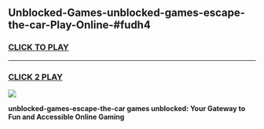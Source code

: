 
## Unblocked-Games-unblocked-games-escape-the-car-Play-Online-#fudh4
<h3>
<a href="https://premium.freeplayer.one?title=unblocked-games-escape-the-car&ref=27F">CLICK TO PLAY</a></h3>
<hr>

<h3>
<a href="https://premium.freeplayer.one?title=unblocked-games-escape-the-car&ref=27F">CLICK 2 PLAY</a>
  
</h3>

<a href="https://premium.freeplayer.one?title=unblocked-games-escape-the-car&ref=27F"><img src="https://clearcache.store/games.png"></a>


**unblocked-games-escape-the-car games unblocked: Your Gateway to Fun and Accessible Online Gaming**
